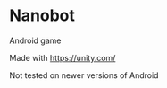 Nanobot
=======

Android game

Made with https://unity.com/

Not tested on newer versions of Android
